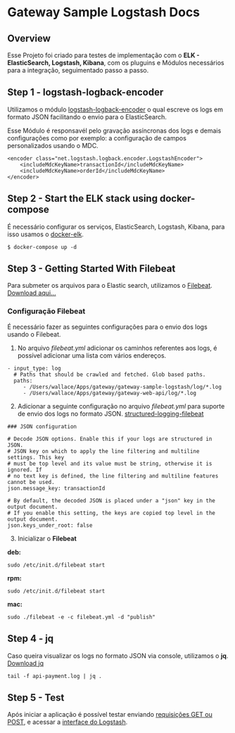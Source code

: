 # Gateway Sample Logstash Docs

## Overview

Esse Projeto foi criado para testes de implementação com o **ELK - ElasticSearch, Logstash, Kibana**, com os pluguins e
Módulos necessários para a integração, seguimentado passo a passo.


## Step 1 - logstash-logback-encoder

Utilizamos o módulo [logstash-logback-encoder][2] o qual escreve os logs em formato JSON facilitando o envio para o ElasticSearch. 

Esse Módulo é responsavél pelo gravação assíncronas dos logs e demais configurações como por exemplo: a configuração de
campos personalizados usando o MDC.

```
<encoder class="net.logstash.logback.encoder.LogstashEncoder">
    <includeMdcKeyName>transactionId</includeMdcKeyName>
    <includeMdcKeyName>orderId</includeMdcKeyName>
</encoder>  
```

## Step 2 - Start the ELK stack using docker-compose

É necessário configurar os serviços, ElasticSearch, Logstash, Kibana, para isso usamos o [docker-elk][1]. 

```
$ docker-compose up -d
```

## Step 3 - Getting Started With Filebeat

Para submeter os arquivos para o Elastic search, utilizamos o [Filebeat][4]. [Download aqui...][3]


### Configuração Filebeat

É necessário fazer as seguintes configurações para o envio dos logs usando o Filebeat.

1. No arquivo *filebeat.yml* adicionar os caminhos referentes aos logs, é possível adicionar uma lista com vários endereços.
  
```
- input_type: log
  # Paths that should be crawled and fetched. Glob based paths.
  paths:
     - /Users/wallace/Apps/gateway/gateway-sample-logstash/log/*.log
     - /Users/wallace/Apps/gateway/gateway-web-api/log/*.log
```

2. Adicionar a seguinte configuração no arquivo *filebeat.yml* para suporte de envio dos logs no formato JSON. [structured-logging-filebeat][5]

```
### JSON configuration

# Decode JSON options. Enable this if your logs are structured in JSON.
# JSON key on which to apply the line filtering and multiline settings. This key
# must be top level and its value must be string, otherwise it is ignored. If
# no text key is defined, the line filtering and multiline features cannot be used.
json.message_key: transactionId

# By default, the decoded JSON is placed under a "json" key in the output document.
# If you enable this setting, the keys are copied top level in the output document.
json.keys_under_root: false
```

3. Inicializar o **Filebeat**

**deb:**

```
sudo /etc/init.d/filebeat start
```

**rpm:**

```
sudo /etc/init.d/filebeat start
```

**mac:**

```
sudo ./filebeat -e -c filebeat.yml -d "publish"
```

## Step 4 - jq

Caso queira visualizar os logs no formato JSON via console, utilizamos o **jq**. [Download jq][6]

```
tail -f api-payment.log | jq .
```

## Step 5 - Test
 
Após iniciar a aplicação é possível testar enviando [requisições GET ou POST][7], e acessar a [interface do Logstash][8]. 



[1]: https://github.com/deviantony/docker-elk
[2]: https://github.com/logstash/logstash-logback-encoder
[3]: https://www.elastic.co/downloads/beats/filebeat
[4]: https://www.elastic.co/guide/en/beats/filebeat/current/filebeat-getting-started.html
[5]: https://www.elastic.co/blog/structured-logging-filebeat
[6]: https://stedolan.github.io/jq/download/
[7]: http://localhost:8080/payments
[8]: http://localhost:5601/app/kibana